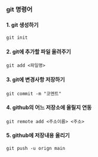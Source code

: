 ### git 명령어

#### 1. git 생성하기
`git init`
#### 2. git에 추가할 파일 올려주기
`git add <파일명>`
#### 3. git에 변경사항 저장하기
`git commit -m "코멘트"`
#### 4. github의 어느 저장소에 올릴지 연동
`git remote add <주소이름> <주소>`
#### 5. github에 저장내용 올리기
`git push -u orign main`
